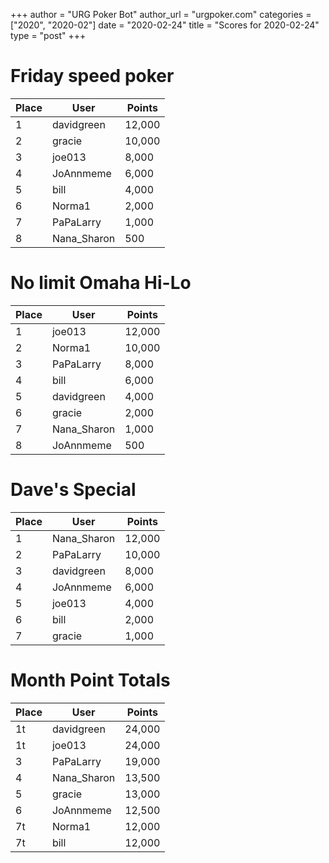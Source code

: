 +++
author = "URG Poker Bot"
author_url = "urgpoker.com"
categories = ["2020", "2020-02"]
date = "2020-02-24"
title = "Scores for 2020-02-24"
type = "post"
+++
# Friday speed poker

| Place | User | Points |
|-------|------|--------|
| 1 | davidgreen | 12,000 |
| 2 | gracie | 10,000 |
| 3 | joe013 | 8,000 |
| 4 | JoAnnmeme | 6,000 |
| 5 | bill | 4,000 |
| 6 | Norma1 | 2,000 |
| 7 | PaPaLarry | 1,000 |
| 8 | Nana_Sharon | 500 |

# No limit Omaha Hi-Lo

| Place | User | Points |
|-------|------|--------|
| 1 | joe013 | 12,000 |
| 2 | Norma1 | 10,000 |
| 3 | PaPaLarry | 8,000 |
| 4 | bill | 6,000 |
| 5 | davidgreen | 4,000 |
| 6 | gracie | 2,000 |
| 7 | Nana_Sharon | 1,000 |
| 8 | JoAnnmeme | 500 |

# Dave's Special

| Place | User | Points |
|-------|------|--------|
| 1 | Nana_Sharon | 12,000 |
| 2 | PaPaLarry | 10,000 |
| 3 | davidgreen | 8,000 |
| 4 | JoAnnmeme | 6,000 |
| 5 | joe013 | 4,000 |
| 6 | bill | 2,000 |
| 7 | gracie | 1,000 |

# Month Point Totals

| Place | User | Points |
|-------|------|--------|
| 1t | davidgreen | 24,000 |
| 1t | joe013 | 24,000 |
| 3 | PaPaLarry | 19,000 |
| 4 | Nana_Sharon | 13,500 |
| 5 | gracie | 13,000 |
| 6 | JoAnnmeme | 12,500 |
| 7t | Norma1 | 12,000 |
| 7t | bill | 12,000 |
